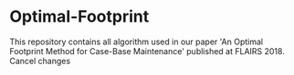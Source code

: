 # Optimal-Footprint
This repository contains all algorithm used in our paper 'An Optimal Footprint Method for Case-Base Maintenance' published at FLAIRS 2018.
Cancel changes
